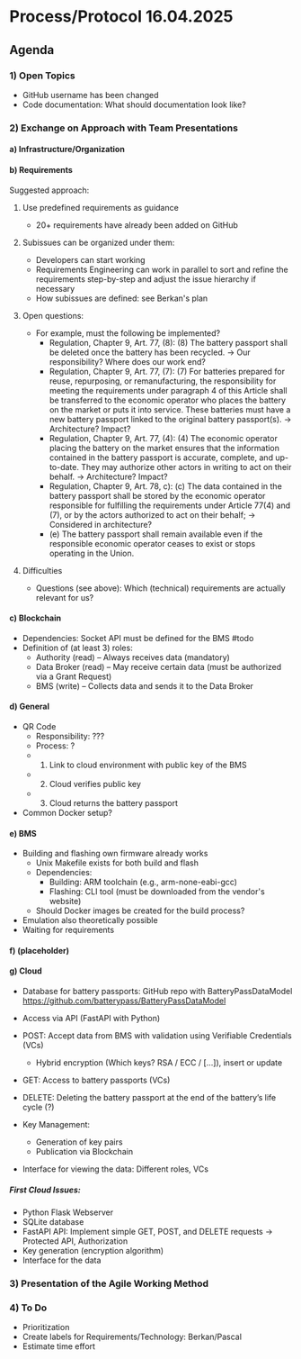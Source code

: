 # Process/Protocol 16.04.2025

## Agenda

### 1) Open Topics
- GitHub username has been changed
- Code documentation: What should documentation look like?

### 2) Exchange on Approach with Team Presentations

#### a) Infrastructure/Organization

#### b) Requirements
Suggested approach:
1. Use predefined requirements as guidance
    - 20+ requirements have already been added on GitHub
2. Subissues can be organized under them:
    - Developers can start working
    - Requirements Engineering can work in parallel to sort and refine the requirements step-by-step and adjust the issue hierarchy if necessary
    - How subissues are defined: see Berkan's plan
3. Open questions:
    - For example, must the following be implemented?
        - Regulation, Chapter 9, Art. 77, (8):
          (8) The battery passport shall be deleted once the battery has been recycled.
            -> Our responsibility? Where does our work end?
        - Regulation, Chapter 9, Art. 77, (7):
          (7) For batteries prepared for reuse, repurposing, or remanufacturing, the responsibility for meeting the requirements under paragraph 4 of this Article shall be transferred to the economic operator who places the battery on the market or puts it into service. These batteries must have a new battery passport linked to the original battery passport(s).
            -> Architecture? Impact?
        - Regulation, Chapter 9, Art. 77, (4):
          (4) The economic operator placing the battery on the market ensures that the information contained in the battery passport is accurate, complete, and up-to-date. They may authorize other actors in writing to act on their behalf.
            -> Architecture? Impact?
        - Regulation, Chapter 9, Art. 78, c):
          (c) The data contained in the battery passport shall be stored by the economic operator responsible for fulfilling the requirements under Article 77(4) and (7), or by the actors authorized to act on their behalf;
            -> Considered in architecture?
        - (e) The battery passport shall remain available even if the responsible economic operator ceases to exist or stops operating in the Union.

4. Difficulties
    - Questions (see above): Which (technical) requirements are actually relevant for us?

#### c) Blockchain
- Dependencies: Socket API must be defined for the BMS #todo
- Definition of (at least 3) roles:
    - Authority (read) – Always receives data (mandatory)
    - Data Broker (read) – May receive certain data (must be authorized via a Grant Request)
    - BMS (write) – Collects data and sends it to the Data Broker

#### d) General
- QR Code
    - Responsibility: ???
    - Process: ?
    - 1. Link to cloud environment with public key of the BMS
    - 2. Cloud verifies public key
    - 3. Cloud returns the battery passport
- Common Docker setup?

#### e) BMS
- Building and flashing own firmware already works
    - Unix Makefile exists for both build and flash
    - Dependencies:
        - Building: ARM toolchain (e.g., arm-none-eabi-gcc)
        - Flashing: CLI tool (must be downloaded from the vendor's website)
    - Should Docker images be created for the build process?
- Emulation also theoretically possible
- Waiting for requirements

#### f) (placeholder)

#### g) Cloud
- Database for battery passports: GitHub repo with BatteryPassDataModel https://github.com/batterypass/BatteryPassDataModel
- Access via API (FastAPI with Python)
- POST: Accept data from BMS with validation using Verifiable Credentials (VCs)
    - Hybrid encryption (Which keys? RSA / ECC / [...]), insert or update
- GET: Access to battery passports (VCs)
- DELETE: Deleting the battery passport at the end of the battery’s life cycle (?)

- Key Management:
    - Generation of key pairs
    - Publication via Blockchain
- Interface for viewing the data: Different roles, VCs

##### First Cloud Issues:
- Python Flask Webserver
- SQLite database
- FastAPI API: Implement simple GET, POST, and DELETE requests → Protected API, Authorization
- Key generation (encryption algorithm)
- Interface for the data

### 3) Presentation of the Agile Working Method

### 4) To Do
- Prioritization
- Create labels for Requirements/Technology: Berkan/Pascal
- Estimate time effort
